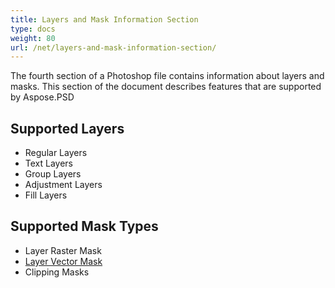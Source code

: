 ```yaml
---
title: Layers and Mask Information Section
type: docs
weight: 80
url: /net/layers-and-mask-information-section/
---
```


The fourth section of a Photoshop file contains information about layers and masks. This section of the document describes features that are supported by Aspose.PSD
## **Supported Layers**
- Regular Layers
- Text Layers
- Group Layers
- Adjustment Layers
- Fill Layers

## **Supported Mask Types**
- Layer Raster Mask
- [Layer Vector Mask](/psd/net/layer-vector-mask/)
- Clipping Masks


